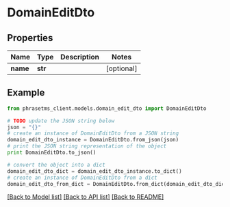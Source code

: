 # DomainEditDto

## Properties

| Name     | Type    | Description | Notes      |
| -------- | ------- | ----------- | ---------- |
| **name** | **str** |             | [optional] |

## Example

```python
from phrasetms_client.models.domain_edit_dto import DomainEditDto

# TODO update the JSON string below
json = "{}"
# create an instance of DomainEditDto from a JSON string
domain_edit_dto_instance = DomainEditDto.from_json(json)
# print the JSON string representation of the object
print DomainEditDto.to_json()

# convert the object into a dict
domain_edit_dto_dict = domain_edit_dto_instance.to_dict()
# create an instance of DomainEditDto from a dict
domain_edit_dto_from_dict = DomainEditDto.from_dict(domain_edit_dto_dict)
```

[[Back to Model list]](../README.md#documentation-for-models) [[Back to API list]](../README.md#documentation-for-api-endpoints) [[Back to README]](../README.md)

